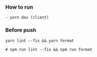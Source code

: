 ### How to run

```
- yarn dev (client)
```

### Before push

```
yarn lint --fix && yarn format

# npm run lint --fix && npm run format
```
